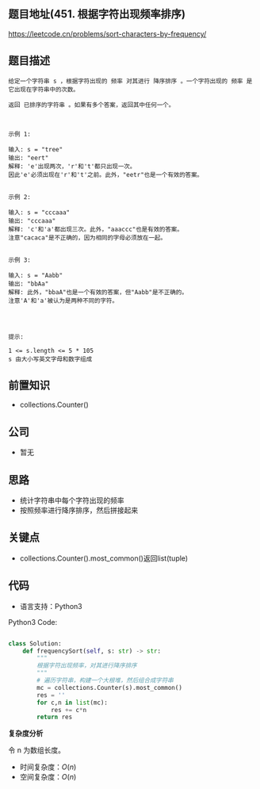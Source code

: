 
## 题目地址(451. 根据字符出现频率排序)

https://leetcode.cn/problems/sort-characters-by-frequency/

## 题目描述

```
给定一个字符串 s ，根据字符出现的 频率 对其进行 降序排序 。一个字符出现的 频率 是它出现在字符串中的次数。

返回 已排序的字符串 。如果有多个答案，返回其中任何一个。

 

示例 1:

输入: s = "tree"
输出: "eert"
解释: 'e'出现两次，'r'和't'都只出现一次。
因此'e'必须出现在'r'和't'之前。此外，"eetr"也是一个有效的答案。


示例 2:

输入: s = "cccaaa"
输出: "cccaaa"
解释: 'c'和'a'都出现三次。此外，"aaaccc"也是有效的答案。
注意"cacaca"是不正确的，因为相同的字母必须放在一起。


示例 3:

输入: s = "Aabb"
输出: "bbAa"
解释: 此外，"bbaA"也是一个有效的答案，但"Aabb"是不正确的。
注意'A'和'a'被认为是两种不同的字符。


 

提示:

1 <= s.length <= 5 * 105
s 由大小写英文字母和数字组成
```

## 前置知识

- collections.Counter()

## 公司

- 暂无

## 思路
- 统计字符串中每个字符出现的频率
- 按照频率进行降序排序，然后拼接起来
## 关键点

-  collections.Counter().most_common()返回list(tuple)

## 代码

- 语言支持：Python3

Python3 Code:

```python

class Solution:
    def frequencySort(self, s: str) -> str:
        """
        根据字符出现频率，对其进行降序排序
        """
        # 遍历字符串，构建一个大根堆，然后组合成字符串
        mc = collections.Counter(s).most_common()
        res = ''
        for c,n in list(mc):
            res += c*n
        return res 

```


**复杂度分析**

令 n 为数组长度。

- 时间复杂度：$O(n)$
- 空间复杂度：$O(n)$


